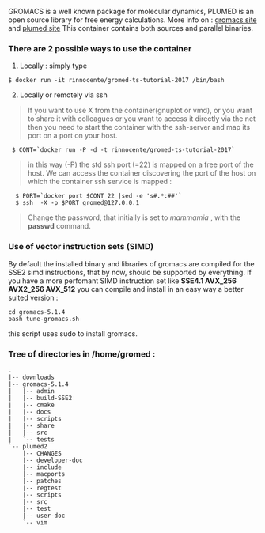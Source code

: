 
GROMACS is a well known package for molecular dynamics, 
PLUMED is an open source library for free energy calculations.
More info on : [gromacs site](http://www.gromacs.org/) and [plumed site](http://www.plumed.org/home)
This container contains both sources and parallel binaries.

### There are 2 possible ways to use the container

1. Locally : simply type
```
$ docker run -it rinnocente/gromed-ts-tutorial-2017 /bin/bash 
```

2. Locally or remotely via ssh
`    `
> If you want to use X from the container(gnuplot or vmd), or you want to share it with colleagues or you
> want to access it directly via the net then you need to start the
> container with the ssh-server and map its port on a port on your host.
```
 $ CONT=`docker run -P -d -t rinnocente/gromed-ts-tutorial-2017`
```
> in this way (-P) the std ssh port (=22) is mapped on a free port of the host. We can access the container 
> discovering the port of the host on which the container ssh service is mapped :
```
  $ PORT=`docker port $CONT 22 |sed -e 's#.*:##'`
  $ ssh  -X -p $PORT gromed@127.0.0.1
```
> Change the password, that initially is set to *mammamia* , with the **passwd** command.

### Use of vector instruction sets (SIMD)

By default the installed binary and libraries of gromacs  are compiled for the SSE2 simd instructions, 
that by now, should be supported by everything.
If you have a more perfomant SIMD instruction set like 
**SSE4.1 AVX_256 AVX2_256 AVX_512**
 you can compile and install in an easy way a better suited version :
```
cd gromacs-5.1.4
bash tune-gromacs.sh
```
this script uses sudo to install gromacs.

### Tree of directories in /home/gromed :

```
.
|-- downloads
|-- gromacs-5.1.4
|   |-- admin
|   |-- build-SSE2
|   |-- cmake
|   |-- docs
|   |-- scripts
|   |-- share
|   |-- src
|   `-- tests
`-- plumed2
    |-- CHANGES
    |-- developer-doc
    |-- include
    |-- macports
    |-- patches
    |-- regtest
    |-- scripts
    |-- src
    |-- test
    |-- user-doc
    `-- vim
```


